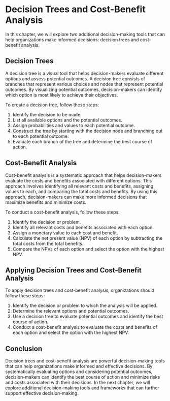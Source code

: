 Decision Trees and Cost-Benefit Analysis
======================================================================================================

In this chapter, we will explore two additional decision-making tools that can help organizations make informed decisions: decision trees and cost-benefit analysis.

Decision Trees
--------------

A decision tree is a visual tool that helps decision-makers evaluate different options and assess potential outcomes. A decision tree consists of branches that represent various choices and nodes that represent potential outcomes. By visualizing potential outcomes, decision-makers can identify which option is most likely to achieve their objectives.

To create a decision tree, follow these steps:

1. Identify the decision to be made.
2. List all available options and the potential outcomes.
3. Assign probabilities and values to each potential outcome.
4. Construct the tree by starting with the decision node and branching out to each potential outcome.
5. Evaluate each branch of the tree and determine the best course of action.

Cost-Benefit Analysis
---------------------

Cost-benefit analysis is a systematic approach that helps decision-makers evaluate the costs and benefits associated with different options. This approach involves identifying all relevant costs and benefits, assigning values to each, and comparing the total costs and benefits. By using this approach, decision-makers can make more informed decisions that maximize benefits and minimize costs.

To conduct a cost-benefit analysis, follow these steps:

1. Identify the decision or problem.
2. Identify all relevant costs and benefits associated with each option.
3. Assign a monetary value to each cost and benefit.
4. Calculate the net present value (NPV) of each option by subtracting the total costs from the total benefits.
5. Compare the NPVs of each option and select the option with the highest NPV.

Applying Decision Trees and Cost-Benefit Analysis
-------------------------------------------------

To apply decision trees and cost-benefit analysis, organizations should follow these steps:

1. Identify the decision or problem to which the analysis will be applied.
2. Determine the relevant options and potential outcomes.
3. Use a decision tree to evaluate potential outcomes and identify the best course of action.
4. Conduct a cost-benefit analysis to evaluate the costs and benefits of each option and select the option with the highest NPV.

Conclusion
----------

Decision trees and cost-benefit analysis are powerful decision-making tools that can help organizations make informed and effective decisions. By systematically evaluating options and considering potential outcomes, decision-makers can identify the best course of action and minimize risks and costs associated with their decisions. In the next chapter, we will explore additional decision-making tools and frameworks that can further support effective decision-making.
